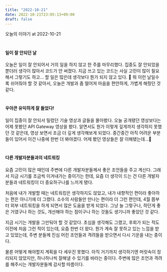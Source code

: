 ```yaml
---
title: "2022-10-21"
date: 2022-10-21T23:05:13+09:00
draft: false
---
```


오늘의 이야기 at 2022-10-21
<!--more--> 

#
#### 일이 잘 안되던 날
오늘은 일이 잘 안되어서 거의 일을 하지 않고 한 주를 마무리했다. 
집중도 잘 안되었을 뿐더러 생각이 많아서 코드가 안 써졌다.
지금 쓰고 있는 코드는 사실 고민이 많이 필요해서 그렇기도 하고...
할 일은 많은데 생각보다 뭔가 되지 않고 있다. 🥲
뭐 이런 날일수록 쉬어줘야 할 것 같아서, 오늘은 개발과 좀 떨어져 마음을 편안하게, 가볍게 해줬던 것 같다.


#
#### 우아콘 유익하게 잘 들었다!
일이 집중이 잘 안되서 밀렸던 기술 영상과 글들을 몰아봤다. 
오늘 공개됐던 영상보다는 어제 못봤던 API Gateway 영상을 봤다.
알면서도 뭔가 이렇게 깊게까지 생각하지 못했던 것 같은데, 영상 보면서 조금 더 깊게 생각해보게 되었다.
중간중간 아직 어려운 부분들이 있어서 이건 나중에 한번 더 봐야겠다.
어제 봤던 영상들은 잘 이해됐는데...🥲


#
#### 다른 개발자분들과의 네트워킹
요즘 고민이 많은 때인데 주변에 다른 개발자분들께서 좋은 조언들을 주고 계신다.
그래서 지금 시기를 조금씩 이겨내가는 중이기는 한데, 요즘 더 생각이 드는 건 다른 개발자분들과 네트워킹이 더 중요하구나를 느끼게 됐다.   

처음에 내가 개발할 때는 네트워킹은 생각하지도 않았고, 내가 내향적인 편이라 좋아하는 편은 아니기에 더 그랬다.
소수의 사람들만 만나는 편이라 더 그런 편인데, 4월 쯤부터 외부 네트워킹을 하게 되면서 많은 도움을 받게 되었다.
그냥 늘 그렇구나, 하던게 좋은 거였구나 하는 것도, 개선해야 하는 점이구나 하는 것들도 생기니까 좋았던 것 같다.   

지금 시기는 개발을 그만둬야 할 것 같았다. 
초심을 생각해도 그랬고, 후회가 되는 적도 이전에 처음 그런 적이 있는데, 요즘 한번 더 왔다.
뭔가 계속 잘 못하고 있는 느낌을 받고 있었는데, 주변 분들께 진심 어린 조언들과 격려들을 받으면서 다시 기운을 내는 중이다.   

물론 어떻게 해야할지 계획을 다 세우진 못했다. 아직 거기까지 생각하기엔 머릿속이 정리되지 않았지만, 하나하나씩 잘해낼 수 있기를 바라는 중이다.
주변에 많은 조언과 격려를 해주시는 개발자분들께 감사할 따름이다.
